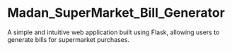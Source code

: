 # Madan_SuperMarket_Bill_Generator
A simple and intuitive web application built using Flask, allowing users to generate bills for supermarket purchases. 
